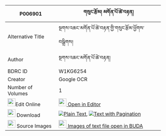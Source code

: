 |P006901|གསུང་རྩོམ། མགོན་པོ་ཚེ་བརྟན། 
| --- | --- 
|Alternative Title |སྔགས་འཆང་མགོན་པོ་ཚེ་བརྟན་གྱི་གསུང་རྩོམ་ཕྱོགས་བསྒྲིགས།
|Author| སྔགས་འཆང་མགོན་པོ་ཚེ་བརྟན།
|BDRC ID | W1KG6254
|Creator | Google OCR
|Number of Volumes| 1
|<img width="25" src="https://img.icons8.com/color/25/000000/edit-property.png">Edit Online| [<img width="25" src="https://avatars.githubusercontent.com/u/45091458?s=200&v=4"> Open in Editor](http://editor.openpecha.org/P006901)
|<img width="25" src="https://img.icons8.com/fluent/48/000000/download-2.png"/>  Download | [![](https://img.icons8.com/color/20/000000/txt.png)Plain Text](https://github.com/Openpecha/P006901/releases/download/v1/sungtsom_gonpo_tseten_plain_P006901.zip), [![](https://img.icons8.com/color/20/000000/txt.png)Text with Pagination](https://github.com/Openpecha/P006901/releases/download/v1/sungtsom_gonpo_tseten_pages_P006901.zip)
|<img width="25" src="https://img.icons8.com/plasticine/100/000000/pictures-folder.png"/>  Source Images | [<img width="25" src="https://library.bdrc.io/icons/BUDA-small.svg"> Images of text file open in BUDA](https://library.bdrc.io/show/bdr:W1KG6254)